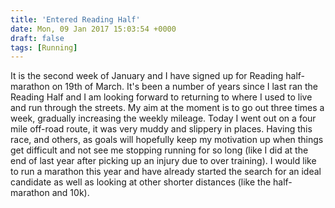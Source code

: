 ```yaml
---
title: 'Entered Reading Half'
date: Mon, 09 Jan 2017 15:03:54 +0000
draft: false
tags: [Running]
---
```


It is the second week of January and I have signed up for Reading half-marathon on 19th of March. It's been a number of years since I last ran the Reading Half and I am looking forward to returning to where I used to live and run through the streets. My aim at the moment is to go out three times a week, gradually increasing the weekly mileage. Today I went out on a four mile off-road route, it was very muddy and slippery in places. Having this race, and others, as goals will hopefully keep my motivation up when things get difficult and not see me stopping running for so long (like I did at the end of last year after picking up an injury due to over training). I would like to run a marathon this year and have already started the search for an ideal candidate as well as looking at other shorter distances (like the half-marathon and 10k).